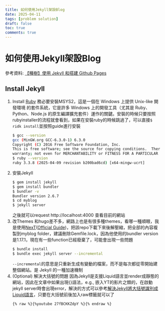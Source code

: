 ```yaml
---
title: 如何使用Jekyll架設Blog
date: 2025-04-11
tags: [problem solution]
draft: false
toc: true
comments: true
---
```


# 如何使用Jekyll架設Blog
參考資料: [【種樹】使用 Jekyll 和搭建 Github Pages](https://hackmd.io/@CynthiaChuang/Setting-Up-a-GitHub-Pages-Site-with-Jekyll)
## Install Jekyll
1. Install [Ruby](https://rubyinstaller.org/)
    務必要安裝MSYS2，這是一個在 Windows 上提供 Unix-like 開發環境 的套件系統，它是許多 Windows 上的開發工具（尤其是 Ruby、Python、Node.js 的原生編譯擴充套件）運作的關鍵。安裝的時候只要按照rubyinstaller的流程就會看到，如果在安裝ruby的時候跳過了，可以直接`$ ridk install`並按照guide進行安裝
    ```bash
    $ gcc --version
    gcc (MinGW.org GCC-6.3.0-1) 6.3.0
    Copyright (C) 2016 Free Software Foundation, Inc.
    This is free software; see the source for copying conditions.  There is NO
    warranty; not even for MERCHANTABILITY or FITNESS FOR A PARTICULAR PURPOSE.
    $ ruby --version
    ruby 3.3.8 (2025-04-09 revision b200bad6cd) [x64-mingw-ucrt]
    ```
2. 安裝Jekyll
    ```bash
    $ gem install jekyll
    $ gem install bundler
    $ bundler -v
	Bundler version 2.6.7
    $ cd myblog
    $ jekyll server
    ```
    之後就可以request http://localhost:4000 查看目前的網站
3. 改Themes
	和hugo差不多，網路上也是有很多種themes，看哪一種順眼，我是使用[NexT](https://github.com/Simpleyyt/jekyll-theme-next.git)([Official Guide](https://theme-next.simpleyyt.com/getting-started.html))，把該repo下載下來後解壓縮，把全部的內容複製到myblog folder，建議刪除Gemfile.lock，因為他使用的bundler version是1.17.1，現在有一些function已經廢棄了，可能會出現一些問題
	```bash
	$ bundle install
	$ bundle exec jekyll server --incremental
	```
	`--incremental`的意思是只重新生成有變動的檔案，而不是每次都從零開始建整個網站。是 Jekyll 的一種加速機制
4. (Optional) 解決大括號的問題
	因為Jekyll是支援Liquid語言並render成靜態的網站，因此在文章中如果出現{}語法，e.g., 嵌入YT的影片之類的，在啟動jekyll server時會出現error，解決的方式可以參考[解決Jekyll將大括號識別成Liquid語言](https://hackmd.io/@CynthiaChuang/Raw-in-Jekyll)，只要在大括號前後加入raw標籤就可以了
	```liquid
	{% raw %}{%youtube 27fBCKKZdpY %}{% endraw %}
	```